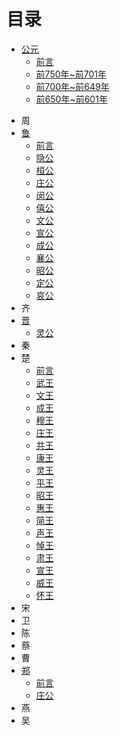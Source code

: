 # 目录

* [公元](公元/前言.md)
	* [前言](公元/前言.md)
	* [前750年~前701年](前750年~前701年.md)
	* [前700年~前649年](前700年~前649年.md)
	* [前650年~前601年](前650年~前601年.md)
- 周
- [鲁](鲁/前言.md)
	- [前言](鲁/前言.md)
	- [隐公](鲁/隐公.md)
	- [桓公](鲁/桓公.md)
	- [庄公](鲁/庄公.md)
	- [闵公](鲁/闵公.md)
	- [僖公](鲁/僖公.md)
	- [文公](鲁/文公.md)
	- [宣公](鲁/宣公.md)
	- [成公](鲁/成公.md)
	- [襄公](鲁/襄公.md)
	- [昭公](鲁/昭公.md)
	- [定公](鲁/定公.md)
	- [哀公](鲁/哀公.md)
- 齐
- [晋](晋/前言.md)
	- [灵公](晋/灵公.md)
- 秦
- 楚
	- [前言](楚/前言.md)
	- [武王](楚/武王.md)
	- [文王](楚/文王.md)
	- [成王](楚/成王.md)
	- [穆王](楚/穆王.md)
	- [庄王](楚/庄王.md)
	- [共王](楚/共王.md)
	- [康王](楚/康王.md)
	- [灵王](楚/灵王.md)
	- [平王](楚/平王.md)
	- [昭王](楚/昭王.md)
	- [惠王](楚/惠王.md)
	- [简王](楚/简王.md)
	- [声王](楚/声王.md)
	- [悼王](楚/悼王.md)
	- [肃王](楚/肃王.md)
	- [宣王](楚/宣王.md)
	- [威王](楚/威王.md)
	- [怀王](楚/怀王.md)
- 宋
- 卫
- 陈
- 蔡
- 曹
- [郑](郑/前言.md)
	- [前言](郑/前言.md)
	- [庄公](郑/庄公.md)
- 燕
- 吴